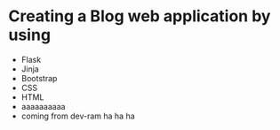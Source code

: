 # Creating a Blog web application by using
* Flask
* Jinja
* Bootstrap
* CSS
* HTML
* aaaaaaaaaa
* coming from dev-ram ha ha ha 